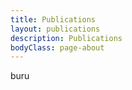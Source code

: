 ```yaml
---
title: Publications
layout: publications
description: Publications
bodyClass: page-about
---
```


buru
